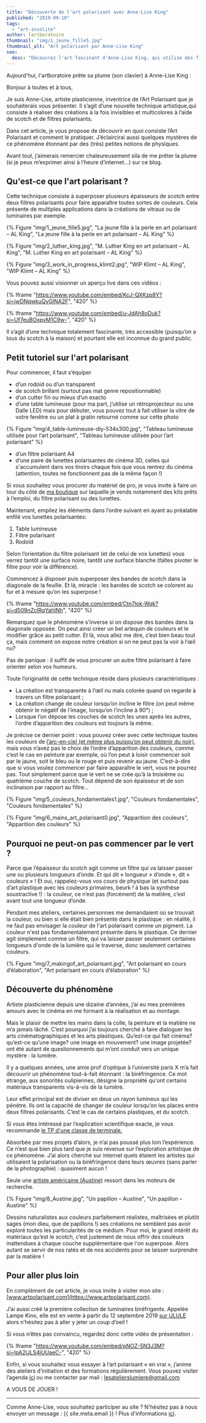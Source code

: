 ```yaml
---
title: "Découverte de l'art polarisant avec Anne-Lise King"
published: "2019-09-10"
tags: 
  - "art-insolite"
author: lartboratoire
thumbnail: "img/1_jeune_fille5.jpg"
thumbnail_alt: "Art polarisant par Anne-Lise King"
seo: 
  desc: "Découvrez l'art fascinant d'Anne-Lise King, qui utilise des filtres polarisants et du scotch pour créer des œuvres multicolores, invisibles à l'œil nu mais spectaculaires sous certains angles."
---
```


Aujourd'hui, l'artboratoire prête sa plume (son clavier) à Anne-Lise King : 


Bonjour à toutes et à tous,

Je suis Anne-Lise, artiste plasticienne, inventrice de l’Art Polarisant que je souhaiterais vous présenter. Il s’agit d’une nouvelle technique artistique,qui consiste à réaliser des créations à la fois invisibles et multicolores à l’aide de scotch et de filtres polarisants.

Dans cet article, je vous propose de découvrir en quoi consiste l’Art Polarisant et comment le pratiquer. J’éclaircirai aussi quelques mystères de ce phénomène étonnant par des (très) petites notions de physiques.

Avant tout, j’aimerais remercier chaleureusement sila de me prêter la plume (si je peux m’exprimer ainsi à l’heure d’internet...) sur ce blog.

## Qu'est-ce que l'art polarisant ?

Cette technique consiste à superposer plusieurs épaisseurs de scotch entre deux filtres polarisants pour faire apparaître toutes sortes de couleurs. Cela présente de multiples applications dans la créations de vitraux ou de luminaires par exemple.

{% Figure "img/1_jeune_fille5.jpg", "La jeune fille à la perle en art polarisant – AL King", "La jeune fille à la perle en art polarisant – AL King" %}

{% Figure "img/2_luther_king.jpg", "M. Luther King en art polarisant – AL King", "M. Luther King en art polarisant – AL King" %}

{% Figure "img/3_work_in_progress_klimt2.jpg", "WIP Klimt – AL King", "WIP Klimt – AL King" %}

Vous pouvez aussi visionner un aperçu live dans ces vidéos :

{% Iframe "https://www.youtube.com/embed/KcJ-QXKzp8Y?si=iwDNqwkuQyGINA2F", "420" %} 

{% Iframe "https://www.youtube.com/embed/u-JdAh8oDuk?si=Uf7euBOxpvM1C9w-", "420" %} 



Il s’agit d’une technique totalement fascinante, très accessible (puisqu’on a tous du scotch à la maison) et pourtant elle est inconnue du grand public.

## Petit tutoriel sur l'art polarisant

Pour commencer, il faut s’équiper

- d’un rodoïd ou d’un transparent
- de scotch brillant (surtout pas mat genre repositionnable)
- d’un cutter fin ou mieux d’un exacto
- d’une table lumineuse (pour ma part, j’utilise un rétroprojecteur ou une Dalle LED) mais pour débuter, vous pouvez tout à fait utiliser la vitre de votre fenêtre ou un plat à gratin retourné comme sur cette photo

{% Figure "img/4_table-lumineuse-diy-534x300.jpg", "Tableau lumineuse utilisée pour l’art polarisant", "Tableau lumineuse utilisée pour l’art polarisant" %}

- d’un filtre polarisant A4
- d’une paire de lunettes polarisantes de cinéma 3D, celles qui s'accumulent dans vos tiroirs chaque fois que vous rentrez du cinéma (attention, toutes ne fonctionnent pas de la même façon !)

Si vous souhaitez vous procurer du matériel de pro, je vous invite à faire un tour du côté de [ma boutique](https://www.etsy.com/fr/shop/LesAteliersLumieres?ref=l2-shop-info-avatar&listing_id=584228375) sur laquelle je vends notamment des kits prêts à l’emploi, du filtre polarisant ou des lunettes.

Maintenant, empilez les éléments dans l’ordre suivant en ayant au préalable enfilé vos lunettes polarisantes:

1. Table lumineuse
2. Filtre polarisant
3. Rodoïd

Selon l’orientation du filtre polarisant (et de celui de vos lunettes) vous verrez tantôt une surface noire, tantôt une surface blanche (faîtes pivoter le filtre pour voir la différence).

Commencez à disposer puis superposer des bandes de scotch dans la diagonale de la feuille. Et là, miracle : les bandes de scotch se colorent au fur et à mesure qu’on les superpose !

{% Iframe "https://www.youtube.com/embed/Ctn7lok-Wqk?si=d509nZclRqYahINh", "420" %} 

Remarquez que le phénomène s’inverse si on dispose des bandes dans la diagonale opposée. On peut ainsi créer un bel arlequin de couleurs et le modifier grâce au petit cutter. Et là, vous allez me dire, c’est bien beau tout ça, mais comment on expose notre création si on ne peut pas la voir à l’œil nu?

Pas de panique : il suffit de vous procurer un autre filtre polarisant à faire orienter selon vos humeurs.

Toute l’originalité de cette technique réside dans plusieurs caractéristiques :

- La création est transparente à l’œil nu mais colorée quand on regarde à travers un filtre polarisant ;
- La création change de couleur lorsqu’on incline le filtre (on peut même obtenir le négatif de l’image, lorsqu’on l’incline à 90°) ;
- Lorsque l’on dépose les couches de scotch les unes après les autres, l’ordre d’apparition des couleurs est toujours la même.

Je précise ce dernier point : vous pouvez créer avec cette technique toutes les couleurs de [l’arc-en-ciel (et même plus puisqu’on peut obtenir du noir)](http://lesatelierslumiere.com/comment-fonctionne-lart-polarisant/), mais vous n’avez pas le choix de l’ordre d’apparition des couleurs, comme c’est le cas en peinture par exemple, où l’on peut à loisir commencer soit par le jaune, soit le bleu ou le rouge et puis revenir au jaune. C’est-à-dire que si vous voulez commencer par faire apparaître le vert, vous ne pourrez pas. Tout simplement parce que le vert ne se crée qu’à la troisième ou quatrième couche de scotch. Tout dépend de son épaisseur et de son inclinaison par rapport au filtre...

{% Figure "img/5_couleurs_fondamentales1.jpg", "Couleurs fondamentales", "Couleurs fondamentales" %}

{% Figure "img/6_mains_art_polarisant0.jpg", "Apparition des couleurs", "Apparition des couleurs" %}

## Pourquoi ne peut-on pas commencer par le vert ?

Parce que l’épaisseur du scotch agit comme un filtre qui va laisser passer une ou plusieurs longueurs d’onde. Et qui dit « longueur » d’onde », dit « couleurs » ! Et oui, rappelez-vous vos cours de physique (et surtout pas d’art plastique avec les couleurs primaires, beurk ! à bas la synthèse soustractive !) : la couleur, ce n’est pas (forcément) de la matière, c’est avant tout une longueur d’onde.

Pendant mes ateliers, certaines personnes me demandaient où se trouvait la couleur, ou bien si elle était bien présente dans le plastique : en réalité, il ne faut pas envisager la couleur de l'art polarisant comme un pigment. La couleur n'est pas fondamentalement présente dans le plastique. Ce dernier agit simplement comme un filtre, qui va laisser passer seulement certaines longueurs d'onde de la lumière qui le traverse, donc seulement certaines couleurs.

{% Figure "img/7_makingof_art_polarisant.jpg", "Art polarisant en cours d’élaboration", "Art polarisant en cours d’élaboration" %}

## Découverte du phénomène

Artiste plasticienne depuis une dizaine d’années, j’ai eu mes premières amours avec le cinéma en me formant à la réalisation et au montage.

Mais le plaisir de mettre les mains dans la colle, la peinture et la matière ne m’a jamais lâché. C’est pourquoi j’ai toujours cherché à faire dialoguer les arts cinématographiques et les arts plastiques. Qu’est-ce qui fait cinéma? qu’est-ce qu’une image? une image en mouvement? une image projetée? ont été autant de questionnements qui m’ont conduit vers un unique mystère : la lumière.

Il y a quelques années, une amie prof d’optique à l’université paris X m’a fait découvrir un phénomène tout-à-fait étonnant : la biréfringence. Ce mot étrange, aux sonorités oulipiennes, désigne la propriété qu'ont certains matériaux transparents vis-à-vis de la lumière.

Leur effet principal est de diviser en deux un rayon lumineux qui les pénètre. Ils ont la capacité de changer de couleur lorsqu’on les places entre deux filtres polarisants. C’est le cas de certains plastiques, et du scotch.

Si vous êtes intéressé par l’explication scientifique exacte, je vous recommande [le TP d'une classe de terminale.](http://rennes.udppc.asso.fr/IMG/pdf/dossier46.pdf)

Absorbée par mes projets d’alors, je n’ai pas poussé plus loin l’expérience. Ce n’est que bien plus tard que je suis revenue sur l’exploration artistique de ce phénomène. J’ai alors cherché sur internet quels étaient les artistes qui utilisaient la polarisation ou la biréfringence dans leurs œuvres (sans parler de la photographie) : quasiment aucun !

Seule une [artiste américaine (Austine)](https://www.austine.com/) ressort dans les moteurs de recherche.

{% Figure "img/8_Austine.jpg", "Un papillon – Austine", "Un papillon – Austine" %}

Dessins naturalistes aux couleurs parfaitement réalistes, maîtrisées et plutôt sages (mon dieu, que de papillons !) ses créations ne semblent pas avoir exploré toutes les particularités de ce médium. Pour moi, le grand intérêt du matériaux qu’est le scotch, c’est justement de nous offrir des couleurs inattendues à chaque couche supplémentaire que l'on superpose. Alors autant se servir de nos ratés et de nos accidents pour se laisser surprendre par la matière !

## Pour aller plus loin

En complément de cet article, je vous invite à visiter mon site : [www.artpolarisant.com](https://www.artpolarisant.com).

J’ai aussi créé la première collection de luminaires biréfrigents. Appelée Lampe Kino, elle est en vente à partir du 12 septembre 2019 [sur ULULE](https://fr.ulule.com/lampe-kino/) alors n’hésitez pas à aller y jeter un coup d’oeil !

Si vous n’êtes pas convaincu, regardez donc cette vidéo de présentation :

{% Iframe "https://www.youtube.com/embed/pNOZ-5N3J3M?si=lpA2lJLS4iUUaeC-", "420" %} 


Enfin, si vous souhaitez vous essayer à l’art polarisant « en vrai », j’anime des ateliers d’initiation et des formations régulièrement. Vous pouvez visiter l’agenda [ici](http://lesatelierslumiere.com/agenda-ateliers/) ou me contacter par mail : lesatelierslumiere@gmail.com

A VOUS DE JOUER !

* * *

Comme Anne-Lise, vous souhaitez participer au site ? N'hésitez pas à nous envoyer un message : {{ site.meta.email }} ! Plus d'informations [ici](/participer/).
